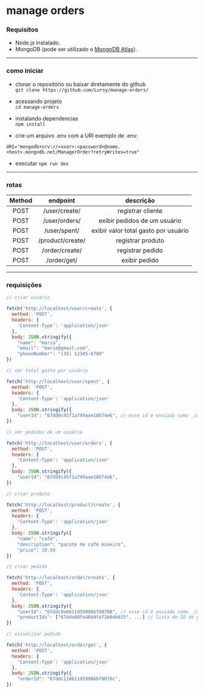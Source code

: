 ﻿# manage orders

### Requisitos

- Node.js instalado.
- MongoDB (pode ser utilizado o [MongoDB Atlas](https://cloud.mongodb.com)).

---

### como iniciar
- clonar o repositório ou baixar diretamente do github  
`git clone https://github.com/Lursy/manage-orders/`
- acessando projeto  
`cd manage-orders`
- instalando dependencias  
`npm install`

- crie um arquivo .env com a URI
exemplo de .env:
```env
URI="mongodb+srv://<user>:<password>@nome.<host>.mongodb.net/ManagerOrder?retryWrites=true"
```
- executar
 `npm run dev`
---  
### rotas
|Method|endpoint|descrição|
|:----:|:------:|:-------:|
|POST|/user/create/|registrar cliente|
|POST|/user/orders/|exibir pedidos de um usuário|
|POST|/user/spent/|exibir valor total gasto por usuário|
|POST|/product/create/|registrar produto|
|POST|/order/create/|registrar pedido|
|POST|/order/get/|exibir pedido|
---  
### requisições
```js
// criar usuário

fetch('http://localhost/user/create', {
  method: 'POST',
  headers: {
    'Content-Type': 'application/json'
  },
  body: JSON.stringify({
    "name": "maria",
    "email": "maria@gmail.com",
    "phoneNumber": "(35) 12345-6789"
})
```
```js
// ver total gasto por usuário

fetch('http://localhost/user/spent', {
  method: 'POST',
  headers: {
    'Content-Type': 'application/json'
  },
  body: JSON.stringify({
    "userId": "67dd9c45f1a749aae18674e6", // esse id é enviado como _id ao criar usuário
})
```
```js
// ver pedidos de um usuário

fetch('http://localhost/user/orders', {
  method: 'POST',
  headers: {
    'Content-Type': 'application/json'
  },
  body: JSON.stringify({
    "userId": "67dd9c45f1a749aae18674e6",
})
```
```js
// criar produto

fetch('http://localhost/product/create', {
  method: 'POST',
  headers: {
    'Content-Type': 'application/json'
  },
  body: JSON.stringify({
    "name": "café",
    "description": "pacote de café mineiro",
    "price": 10.99
})
```
```js
// criar pedido

fetch('http://localhost/order/create', {
  method: 'POST',
  headers: {
    'Content-Type': 'application/json'
  },
  body: JSON.stringify({
    "userId": "67ddc0e6611d59986bf80708", // esse id é enviado como _id ao criar usuário
    "productIds": ["67dda08fe46b9fe72b8db025", ...] // lista de ID de produtos do pedido
})
```

```js
// visualizar pedido

fetch('http://localhost/order/get', {
  method: 'POST',
  headers: {
    'Content-Type': 'application/json'
  },
  body: JSON.stringify({
    "orderId": "67ddc118611d59986bf8070c",
})
```
